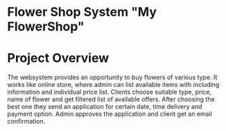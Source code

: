 # Flower Shop System "My FlowerShop"
# Project Overview
The websystem provides an opportunity to buy flowers of various type. It works like online store, where admin can list available items with including information and individual price list. Clients choose suitable type, price, name of flower and get filtered list of available offers. After choosing the best one they send an application for certain date, time delivery and payment option. Admin approves the application and client get an email confirmation.
